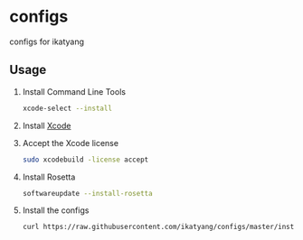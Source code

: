 # configs

configs for ikatyang

## Usage

1. Install Command Line Tools

   ```sh
   xcode-select --install
   ```

1. Install [Xcode](https://apps.apple.com/app/id497799835)
1. Accept the Xcode license

   ```sh
   sudo xcodebuild -license accept
   ```

1. Install Rosetta

   ```sh
   softwareupdate --install-rosetta
   ```

1. Install the configs

   ```sh
   curl https://raw.githubusercontent.com/ikatyang/configs/master/install.sh | bash
   ```
